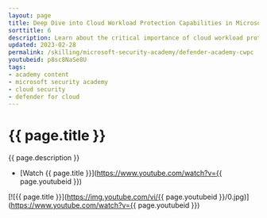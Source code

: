 ```yaml
---
layout: page
title: Deep Dive into Cloud Workload Protection Capabilities in Microsoft Defender for Cloud
sorttitle: 6
description: Learn about the critical importance of cloud workload protection, highlighting multi-cloud and hybrid environment offerings. This session will help you to gain an understanding about Microsoft Defenders for DNS, Key Vault, Servers, Storage, SQL Servers, and more. In addition, examine vulnerability assessments, adaptive application controls & network hardening, Just-in-Time (JIT) access, file integrity, fileless attack detection, and security alerts. Lastly, explore powerful features within Azure Lighthouse!
updated: 2023-02-28
permalink: /skilling/microsoft-security-academy/defender-academy-cwpc
youtubeid: p8sc8NaSe8U
tags: 
- academy content
- microsoft security academy
- cloud security
- defender for cloud
---
```


# {{ page.title }}

{{ page.description }}

* [Watch {{ page.title }}](https://www.youtube.com/watch?v={{ page.youtubeid }})

[![{{ page.title }}](https://img.youtube.com/vi/{{ page.youtubeid }}/0.jpg)](https://www.youtube.com/watch?v={{ page.youtubeid }})